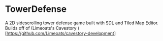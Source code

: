 # TowerDefense

A 2D sidescrolling tower defense game built with SDL and Tiled Map Editor. Builds off of (Limeoats's Cavestory )[https://github.com/Limeoats/cavestory-development]
